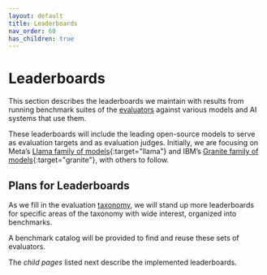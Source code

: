 ```yaml
---
layout: default
title: Leaderboards
nav_order: 60
has_children: true
---
```


# Leaderboards

This section describes the leaderboards we maintain with results from running benchmark suites of the [evaluators]({{site.baseurl}}/evaluators/evaluators) against various models and AI systems that use them. 

These leaderboards will include the leading open-source models to serve as evaluation targets and as evaluation judges. Initially, we are focusing on Meta’s [Llama family of models](https://www.llama.com){:target="llama"} and IBM’s [Granite family of models](https://www.ibm.com/granite){:target="granite"}, with others to follow.  

## Plans for Leaderboards

As we fill in the evaluation [taxonomy]({{site.baseurl}}/taxonomy/taxonomy), we will stand up more leaderboards for specific areas of the taxonomy with wide interest, organized into benchmarks.

A benchmark catalog will be provided to find and reuse these sets of evaluators.

The _child pages_ listed next describe the implemented leaderboards.